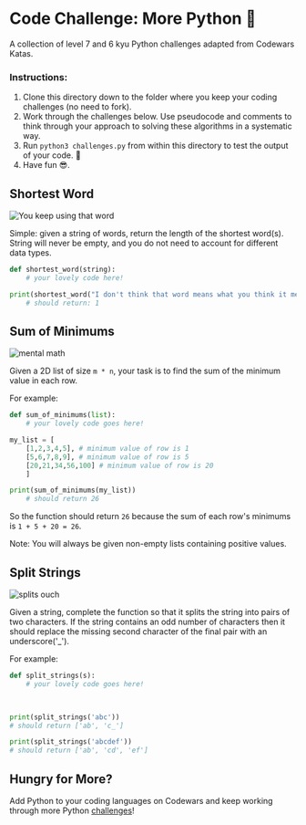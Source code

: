 # Code Challenge: More Python 🐍

A collection of level 7 and 6 kyu Python challenges adapted from Codewars Katas.

### Instructions: 

1. Clone this directory down to the folder where you keep your coding challenges (no need to fork).
2. Work through the challenges below. Use pseudocode and comments to think through your approach to solving these algorithms in a systematic way. 
3. Run `python3 challenges.py` from within this directory to test the output of your code. 🧪
4. Have fun 😎. 

## Shortest Word

![You keep using that word](https://media.giphy.com/media/N7FeGLHjVsDQY/giphy.gif)

Simple: given a string of words, return the length of the shortest word(s). String will never be empty, and you do not need to account for different data types. 

```python
def shortest_word(string): 
    # your lovely code here!

print(shortest_word("I don't think that word means what you think it means"))
    # should return: 1
```
## Sum of Minimums 

![mental math](https://media.giphy.com/media/BmmfETghGOPrW/giphy.gif)

Given a 2D list of size `m * n`, your task is to find the sum of the minimum value in each row. 

For example: 
```python
def sum_of_minimums(list):
    # your lovely code goes here!

my_list = [
    [1,2,3,4,5], # minimum value of row is 1
    [5,6,7,8,9], # minimum value of row is 5
    [20,21,34,56,100] # minimum value of row is 20
    ]

print(sum_of_minimums(my_list))
    # should return 26
```

So the function should return `26` because the sum of each row's minimums is `1 + 5 + 20 = 26`. 

Note: You will always be given non-empty lists containing positive values. 

## Split Strings

![splits ouch](https://media.giphy.com/media/E5g35ySaiIPOo/giphy.gif)

Given a string, complete the function so that it splits the string into pairs of two characters. If the string contains an odd number of characters then it should replace the missing second character of the final pair with an underscore('_').

For example: 
```python
def split_strings(s):
    # your lovely code goes here!

    

print(split_strings('abc'))
# should return ['ab', 'c_']

print(split_strings('abcdef'))
# should return ['ab', 'cd', 'ef']

```
## Hungry for More? 

Add Python to your coding languages on Codewars and keep working through more Python [challenges](https://www.codewars.com/kata/search/python?q=&beta=false)! 
